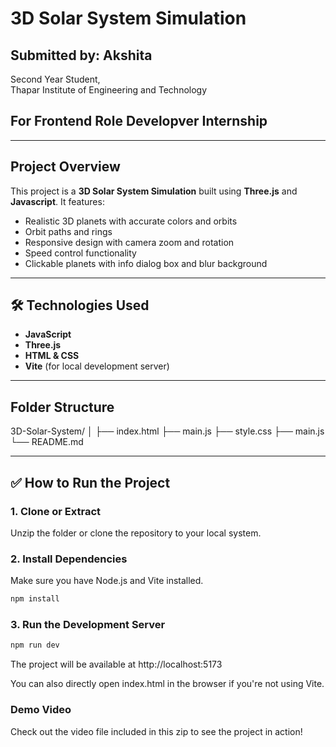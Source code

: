 # 3D Solar System Simulation 

## Submitted by: Akshita  
Second Year Student,  
Thapar Institute of Engineering and Technology

## For Frontend Role Developver Internship 

---

## Project Overview

This project is a **3D Solar System Simulation** built using **Three.js** and **Javascript**. It features:

- Realistic 3D planets with accurate colors and orbits  
- Orbit paths and rings  
- Responsive design with camera zoom and rotation  
- Speed control functionality  
- Clickable planets with info dialog box and blur background

---

## 🛠️ Technologies Used

- **JavaScript**
- **Three.js**
- **HTML & CSS**
- **Vite** (for local development server)

---

## Folder Structure
3D-Solar-System/
│
├── index.html
├── main.js
├── style.css
├── main.js
└── README.md


---

## ✅ How to Run the Project

### 1. **Clone or Extract**
Unzip the folder or clone the repository to your local system.

### 2. **Install Dependencies**
Make sure you have Node.js and Vite installed.

```bash
npm install

```
### 3. **Run the Development Server**

```bash
npm run dev 

```
The project will be available at http://localhost:5173

You can also directly open index.html in the browser if you're not using Vite.

 ### Demo Video
Check out the video file included in this zip to see the project in action!